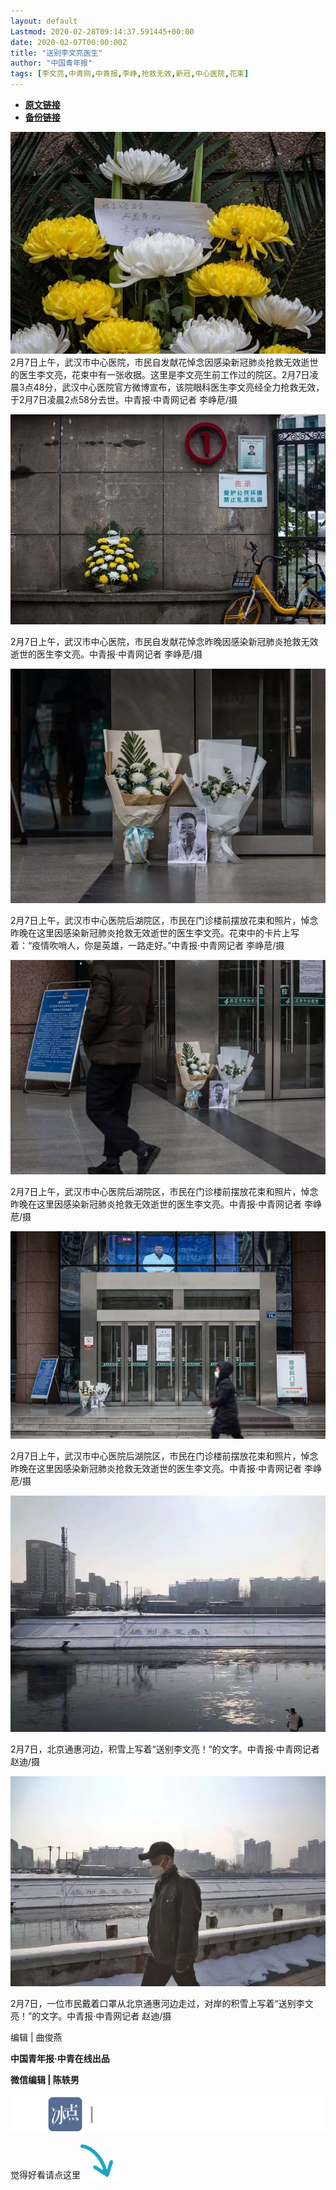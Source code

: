```yaml
---
layout: default
Lastmod: 2020-02-28T09:14:37.591445+00:00
date: 2020-02-07T00:00:00Z
title: "送别李文亮医生"
author: "中国青年报"
tags: [李文亮,中青网,中青报,李峥,抢救无效,新冠,中心医院,花束]
---
```


* [**原文链接**](http://mp.weixin.qq.com/s?__biz=MjM5MDQ3MTEyMQ==&mid=2653326486&idx=1&sn=8248e75f3931d394556585311a0d4afc&chksm=bd966a288ae1e33e3827aa37495606921092a9d8b4718bac770aaa18515972233f2aba7ed93b#rd)
* [**备份链接**](http://archive.ph/c87dD)


![](/images/post/2592eb9d3b132278c2e3e8b62ec2d63c.jpg)2月7日上午，武汉市中心医院，市民自发献花悼念因感染新冠肺炎抢救无效逝世的医生李文亮，花束中有一张收据。这里是李文亮生前工作过的院区。2月7日凌晨3点48分，武汉中心医院官方微博宣布，该院眼科医生李文亮经全力抢救无效，于2月7日凌晨2点58分去世。中青报·中青网记者 李峥苨/摄

![](/images/post/3b0187259b0bae1987867d7210866613.jpg)

2月7日上午，武汉市中心医院，市民自发献花悼念昨晚因感染新冠肺炎抢救无效逝世的医生李文亮。中青报·中青网记者 李峥苨/摄

![](/images/post/ba3e06fb1f6460477aeddbe9ada52765.jpg)

2月7日上午，武汉市中心医院后湖院区，市民在门诊楼前摆放花束和照片，悼念昨晚在这里因感染新冠肺炎抢救无效逝世的医生李文亮。花束中的卡片上写着：“疫情吹哨人，你是英雄，一路走好。”中青报·中青网记者 李峥苨/摄

![](/images/post/b654134af510c99679f623bd37faa68c.jpg)

2月7日上午，武汉市中心医院后湖院区，市民在门诊楼前摆放花束和照片，悼念昨晚在这里因感染新冠肺炎抢救无效逝世的医生李文亮。中青报·中青网记者 李峥苨/摄

![](/images/post/a0e098db51540a3bf50575548bb243ac.jpg)

2月7日上午，武汉市中心医院后湖院区，市民在门诊楼前摆放花束和照片，悼念昨晚在这里因感染新冠肺炎抢救无效逝世的医生李文亮。中青报·中青网记者 李峥苨/摄

![](/images/post/857cfb202487a5c0fe41b87ec27beeb4.jpg)

2月7日，北京通惠河边，积雪上写着“送别李文亮！”的文字。中青报·中青网记者 赵迪/摄

![](/images/post/5b5ad4246f3eb44a3f2d023c11cbde47.jpg)

2月7日，一位市民戴着口罩从北京通惠河边走过，对岸的积雪上写着“送别李文亮！”的文字。中青报·中青网记者 赵迪/摄

  

编辑 | 曲俊燕  

  

**中国青年报·中青在线出品**

**微信编辑 | 陈轶男**

![](/images/post/705dfda6bb5643e34c5db443743fbf86.jpg)

觉得好看请点这里![](/images/post/75cfe91ed7e3db23759ecd10b6c0782e.jpg)

